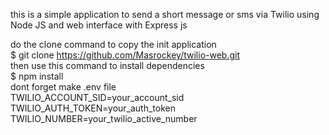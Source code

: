 this is a simple application to send a short message or sms via Twilio using Node JS and web interface with Express js

do the clone command to copy the init application
<br>
$ git clone https://github.com/Masrockey/twilio-web.git
<br>
then use this command to install dependencies
<br>
$ npm install
<br>
dont forget make .env file
<br>
<quote>
TWILIO_ACCOUNT_SID=your_account_sid
<br>
TWILIO_AUTH_TOKEN=your_auth_token
<br>
TWILIO_NUMBER=your_twilio_active_number
</quote>
